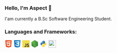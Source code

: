 ### Hello, I'm Aspect 👋
I'am currently a B.Sc Software Engineering Student.
<div>
  <h3>Languages and Frameworks:</h3>
  <img src="https://raw.githubusercontent.com/devicons/devicon/master/icons/html5/html5-original.svg" width="24" height="24">
  <img src="https://raw.githubusercontent.com/devicons/devicon/master/icons/css3/css3-original.svg" width="24" height="24">
  <img src="https://raw.githubusercontent.com/devicons/devicon/master/icons/javascript/javascript-original.svg" width="24" height="24">
  <img src="https://raw.githubusercontent.com/devicons/devicon/master/icons/nodejs/nodejs-original.svg" width="24" height="24">
  <img src="https://raw.githubusercontent.com/devicons/devicon/master/icons/python/python-original.svg" width="24" height="24">
  <img src="https://svgshare.com/i/Waw.svg" width="24" height="24">
</div>
